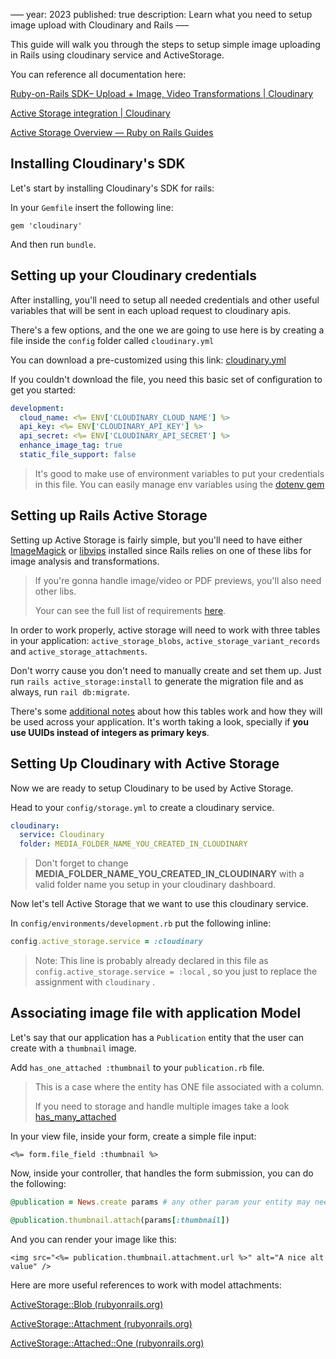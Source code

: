 –––
year: 2023
published: true
description: Learn what you need to setup image upload with Cloudinary and Rails
–––


This guide will walk you through the steps to setup simple image uploading in Rails using cloudinary service and ActiveStorage.

You can reference all documentation here:

[Ruby-on-Rails SDK– Upload + Image, Video Transformations | Cloudinary](https://cloudinary.com/documentation/rails_integration#installation)

[Active Storage integration | Cloudinary](https://cloudinary.com/documentation/rails_activestorage#active_storage_configuration)

[Active Storage Overview — Ruby on Rails Guides](https://edgeguides.rubyonrails.org/active_storage_overview.html)



## Installing Cloudinary's SDK

Let's start by installing Cloudinary's SDK for rails:

In your `Gemfile` insert the following line:

```
gem 'cloudinary'
```

And then run `bundle`.



## Setting up your Cloudinary credentials

After installing, you'll need to setup all needed credentials and other useful variables that will be sent in each upload request to cloudinary apis.

There's a few options, and the one we are going to use here is by creating a file inside the `config` folder called `cloudinary.yml`

You can download a pre-customized using this link: [cloudinary.yml](https://cloudinary.com/documentation/rails_integration#configuring_in_the_cloudinary_yml_file)

If you couldn't download the file, you need this basic set of configuration to get you started:

```yaml
development:
  cloud_name: <%= ENV['CLOUDINARY_CLOUD_NAME'] %>
  api_key: <%= ENV['CLOUDINARY_API_KEY'] %>
  api_secret: <%= ENV['CLOUDINARY_API_SECRET'] %>
  enhance_image_tag: true
  static_file_support: false
```

> It's good to make use of environment variables to put your credentials in this file. You can easily manage env variables using the [dotenv gem](https://github.com/bkeepers/dotenv)



## Setting up Rails Active Storage

Setting up Active Storage is fairly simple, but you'll need to have either [ImageMagick](https://imagemagick.org/index.php) or [libvips](https://github.com/libvips/libvips) installed since Rails relies on one of these libs for image analysis and transformations.

> If you're gonna handle image/video or PDF previews, you'll also need other libs.
>
> Your can see the full list of requirements [here](https://edgeguides.rubyonrails.org/active_storage_overview.html#requirements).



In order to work properly, active storage will need to work with three tables in your application: `active_storage_blobs`, `active_storage_variant_records` and `active_storage_attachments`.

Don't worry cause you don't need to manually create and set them up. Just run `rails active_storage:install` to generate the migration file and as always, run `rail db:migrate`.



There's some [additional notes](https://edgeguides.rubyonrails.org/active_storage_overview.html#setup) about how this tables work and how they will be used across your application. It's worth taking a look, specially if **you use UUIDs instead of integers as primary keys**.



## Setting Up Cloudinary with Active Storage



Now we are ready to setup Cloudinary to be used by Active Storage.

Head to your `config/storage.yml` to create a cloudinary service.

```yaml
cloudinary:
  service: Cloudinary
  folder: MEDIA_FOLDER_NAME_YOU_CREATED_IN_CLOUDINARY
```

> Don't forget to change **MEDIA_FOLDER_NAME_YOU_CREATED_IN_CLOUDINARY** with a valid folder name you setup in your cloudinary dashboard.



Now let's tell Active Storage that we want to use this cloudinary service.

In `config/environments/development.rb` put the following inline:

```ruby
config.active_storage.service = :cloudinary
```



> Note: This line is probably already declared in this file as `config.active_storage.service = :local` , so you just to replace the assignment with `cloudinary` .



## Associating image file with application Model

Let's say that our application has a `Publication` entity that the user can create with a `thumbnail` image.

Add `has_one_attached :thumbnail` to your `publication.rb` file.

> This is a case where the entity has ONE file associated with a column.
>
> If you need to storage and handle multiple images take a look [has_many_attached](https://edgeguides.rubyonrails.org/active_storage_overview.html#has-many-attached)

In your view file, inside your form, create a simple file input:

```erb
<%= form.file_field :thumbnail %>
```



Now, inside your controller, that handles the form submission, you can do the following:

```ruby
@publication = News.create params # any other param your entity may need

@publication.thumbnail.attach(params[:thumbnail])
```



And you can render your image like this:

```erb
<img src="<%= publication.thumbnail.attachment.url %>" alt="A nice alt value" />
```



Here are more useful references to work with model attachments:

[ActiveStorage::Blob (rubyonrails.org)](https://api.rubyonrails.org/classes/ActiveStorage/Blob.html)

[ActiveStorage::Attachment (rubyonrails.org)](https://api.rubyonrails.org/classes/ActiveStorage/Attachment.html)

[ActiveStorage::Attached::One (rubyonrails.org)](https://api.rubyonrails.org/v6.1.3/classes/ActiveStorage/Attached/One.html)
